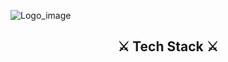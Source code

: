 ![Logo_image](https://drive.google.com/uc?export=download&id=1jC9aLzILct3ymTORssHJzTqWZCVAYSpI)

<h2><b><center>⚔ Tech Stack ⚔</center></b></h2>

<!--
**ryuryu10/ryuryu10** is a ✨ _special_ ✨ repository because its `README.md` (this file) appears on your GitHub profile.

Here are some ideas to get you started:

- 🔭 I’m currently working on ...
- 🌱 I’m currently learning ...
- 👯 I’m looking to collaborate on ...
- 🤔 I’m looking for help with ...
- 💬 Ask me about ...
- 📫 How to reach me: ...
- 😄 Pronouns: ...
- ⚡ Fun fact: ...
-->
